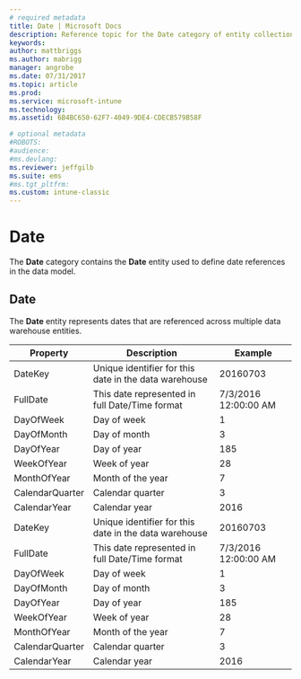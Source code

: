 ```yaml
---
# required metadata
title: Date | Microsoft Docs  
description: Reference topic for the Date category of entity collections in the Intune Data Warehouse API.
keywords:
author: mattbriggs
ms.author: mabrigg
manager: angrobe
ms.date: 07/31/2017
ms.topic: article
ms.prod:
ms.service: microsoft-intune
ms.technology:
ms.assetid: 6B4BC650-62F7-4049-9DE4-CDECB579B58F

# optional metadata
#ROBOTS:
#audience:
#ms.devlang:
ms.reviewer: jeffgilb
ms.suite: ems
#ms.tgt_pltfrm:
ms.custom: intune-classic
---
```


# Date

The **Date** category contains the **Date** entity used to define date references in the data model.

## Date

The **Date** entity represents dates that are referenced across multiple data warehouse entities.

| Property  | Description | Example |
|---------|------------|--------|
| DateKey |Unique identifier for this date in the data warehouse | 20160703 |
| FullDate |This date represented in full Date/Time format | 7/3/2016 12:00:00 AM |
| DayOfWeek |Day of week |1 |
| DayOfMonth |Day of month |3 |
| DayOfYear |Day of year |185 |
| WeekOfYear |Week of year |28 |
| MonthOfYear |Month of the year |7 |
| CalendarQuarter |Calendar quarter |3 |
| CalendarYear |Calendar year |2016 |
| DateKey |Unique identifier for this date in the data warehouse |20160703 |
| FullDate |This date represented in full Date/Time format | 7/3/2016 12:00:00 AM |
| DayOfWeek |Day of week |1 |
| DayOfMonth |Day of month |3 |
| DayOfYear |Day of year |185 |
| WeekOfYear |Week of year |28 |
| MonthOfYear |Month of the year |7 |
| CalendarQuarter |Calendar quarter |3 |
| CalendarYear |Calendar year |2016 |
